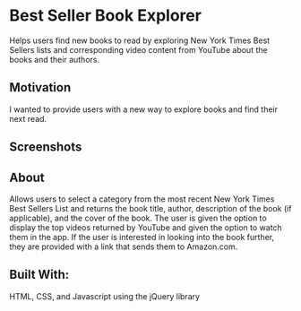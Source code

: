 # Best Seller Book Explorer

Helps users find new books to read by exploring New York Times Best Sellers lists and corresponding video content from YouTube about the books and their authors.

## Motivation
I wanted to provide users with a new way to explore books and find their next read.

## Screenshots

## About
Allows users to select a category from the most recent New York Times Best Sellers List and returns the book title, author, description of the book (if applicable), and the cover of the book.  The user is given the option to display the top videos returned by YouTube and given the option to watch them in the app. If the user is interested in looking into the book further, they are provided with a link that sends them to Amazon.com.

## Built With:
HTML, CSS, and Javascript using the jQuery library
